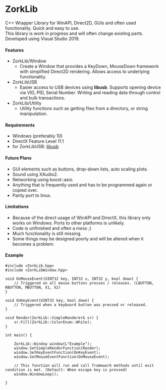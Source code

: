 # ZorkLib
C++ Wrapper Library for WinAPI, Direct2D, GUIs and often used functionality. Quick and easy to use.  
This library is work in progress and will often change existing parts. Developed using Visual Studio 2019.

#### Features
* ZorkLib/Window 
	* Create a Window that provides a KeyDown, MouseDown framework with simplified Direct2D rendering. Allows access to underlying functionality.
* ZorkLibUSB
	* Easier access to USB devices using **libusb**. Supports opening device via VID, PID, Serial Number. Writing and reading data through control and bulk transactions.
* ZorkLib/Utility
	* Utility functions such as getting files from a directory, or string manipulation.

#### Requirements
* Windows (preferably 10)
* DirectX Feature Level 11.1
* for ZorkLibUSB: [libusb](https://github.com/libusb/libusb)


#### Future Plans
* GUI elements such as buttons, drop-down lists, auto scaling plots.
* Sound using XAudio2.
* Networking using boost::asio.
* Anything that is frequently used and has to be programmed again or copied over.
* Partly port to linux.

#### Limitations
* Because of the direct usage of WinAPI and DirectX, this library only works on Windows. Ports to other platforms is unlikely.
* Code is unfinished and often a mess ;)
* Much functionality is still missing.
* Some things may be designed poorly and will be altered when it becomes a problem.

#### Example

	#include <ZorkLib.hpp>
	#include <ZorkLibWindow.hpp>
	
	void OnMouseEvent(UINT32 key, INT32 x, INT32 y, bool down) {
		// Triggered on all mouse buttons presses / releases. (LBUTTON, RBUTTON, MBUTTON, X1, X2)
	}
	
	void OnKeyEvent(UINT32 key, bool down) {
		// Triggered when a keyboard button was pressed or released.
	}
	
	void Render(ZorkLib::SimpleRenderer& sr) {
		sr.Fill(ZorkLib::ColorEnum::White);
	}
	
	int main() {
    
		ZorkLib::Window window(L"Example");
		window.SetSimpleRenderFunction(Render);
		window.SetKeyEventFunction(OnKeyEvent);
		window.SetMouseEventFunction(OnMouseEvent);
        
        // This function will run and call framework methods until exit condition is met. (Default: When escape key is pressed)
		window.WindowLoop();
        
	}
